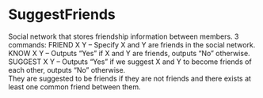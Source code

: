 # SuggestFriends
Social network that stores friendship information between members.
3 commands:
FRIEND X Y – Specify X and Y are friends in the social network.
KNOW X Y – Outputs “Yes” if X and Y are friends, outputs “No” otherwise.
SUGGEST X Y – Outputs “Yes” if we suggest X and Y to become friends of each other, outputs “No” otherwise.  
They are suggested to be friends if they are not friends and there exists at least one common friend between them.
